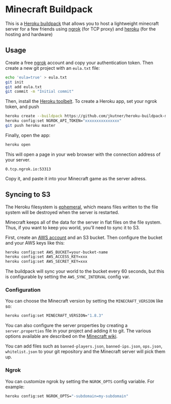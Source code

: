 # Minecraft Buildpack

This is a [Heroku buildpack](https://devcenter.heroku.com/articles/buildpacks) that allows you to host a lightweight minecraft server for a few friends using [ngrok](http://ngrok.com) (for TCP proxy) and [heroku](http://heroku.com) (for the hosting and hardware)

## Usage

Create a free [ngrok](https://ngrok.com/) account and copy your authentication token. Then create a new git project with an `eula.txt` file:

```bash
echo 'eula=true' > eula.txt
git init
git add eula.txt
git commit -m "Initial commit"
```

Then, install the [Heroku toolbelt](https://toolbelt.heroku.com/). To create a Heroku app, set your ngrok token, and push

```bash
heroku create --buildpack https://github.com/jkutner/heroku-buildpack-minecraft
heroku config:set NGROK_API_TOKEN="xxxxxxxxxxxxxxx"
git push heroku master
```

Finally, open the app:

```bash
heroku open
```

This will open a page in your web browser with the connection address of your server.

```
0.tcp.ngrok.io:53313
```

Copy it, and paste it into your Minecraft game as the server adress.

## Syncing to S3

The Heroku filesystem is [ephemeral](https://devcenter.heroku.com/articles/dynos#ephemeral-filesystem), which means files written to the file system will be destroyed when the server is restarted.

Minecraft keeps all of the data for the server in flat files on the file system.
Thus, if you want to keep you world, you'll need to sync it to S3.

First, create an [AWS account](https://aws.amazon.com/) and an S3 bucket. Then configure the bucket
and your AWS keys like this:

```bash
heroku config:set AWS_BUCKET=your-bucket-name
heroku config:set AWS_ACCESS_KEY=xxx
heroku config:set AWS_SECRET_KEY=xxx
```

The buildpack will sync your world to the bucket every 60 seconds, but this is configurable by setting the `AWS_SYNC_INTERVAL` config var.

### Configuration

You can choose the Minecraft version by setting the `MINECRAFT_VERSION` like so:

```bash
heroku config:set MINECRAFT_VERSION="1.8.3"
```

You can also configure the server properties by creating a `server.properties`
file in your project and adding it to git. The various options available are
described on the [Minecraft wiki](http://minecraft.gamepedia.com/server.properties).

You can add files such as `banned-players.json`, `banned-ips.json`, `ops.json`,
`whitelist.json` to your git repository and the Minecraft server will pick them up.

### Ngrok

You can customize ngrok by setting the `NGROK_OPTS` config variable. For example:

```bash
heroku config:set NGROK_OPTS="-subdomain=my-subdomain"
```
